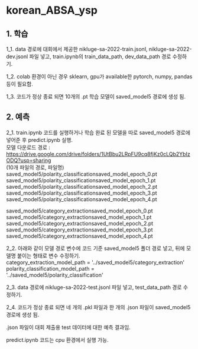 # korean_ABSA_ysp
## 1. 학습  

1_1. data 경로에 대회에서 제공한 nikluge-sa-2022-train.jsonl, nikluge-sa-2022-dev.jsonl 파일 넣고, train.ipynb의 train_data_path, dev_data_path 경로 수정하기.  

1_2. colab 환경이 아닌 경우 sklearn, gpu가 available한 pytorch, numpy, pandas 등이 필요함.  

1_3. 코드가 정상 종료 되면 10개의 .pt 학습 모델이 saved_model5 경로에 생성 됨.  

## 2. 예측  

2_1. train.ipynb 코드를 실행하거나 학습 완료 된 모델을 따로 saved_model5 경로에 넣어준 후 predict.ipynb 실행.  
모델 다운로드 경로 : https://drive.google.com/drive/folders/1UtBbu2LRpFU9cq8fjKz0cLQb2YbIzODQ?usp=sharing  
(10개 파일의 경로, 파일명)  
saved_model5/polarity_classificationsaved_model_epoch_0.pt  
saved_model5/polarity_classificationsaved_model_epoch_1.pt  
saved_model5/polarity_classificationsaved_model_epoch_2.pt  
saved_model5/polarity_classificationsaved_model_epoch_3.pt  
saved_model5/polarity_classificationsaved_model_epoch_4.pt  
  
saved_model5/category_extractionsaved_model_epoch_0.pt  
saved_model5/category_extractionsaved_model_epoch_1.pt  
saved_model5/category_extractionsaved_model_epoch_2.pt  
saved_model5/category_extractionsaved_model_epoch_3.pt  
saved_model5/category_extractionsaved_model_epoch_4.pt  

2_2. 아래와 같이 모델 경로 변수에 코드 기준 saved_model5 폴더 경로 넣고, 뒤에 모델명 붙이는 형태로 변수 수정하기.  
category_extraction_model_path = '../saved_model5/category_extraction'  
polarity_classification_model_path = '../saved_model5/polarity_classification'  

2_3. data 경로에 nikluge-sa-2022-test.jsonl 파일 넣고, test_data_path 경로 수정하기.  

2_4. 코드가 정상 종료 되면 네 개의 .pkl 파일과 한 개의 .json 파일이 saved_model5 경로에 생성 됨.  

.json 파일이 대회 제출용 test 데이터에 대한 예측 결과임.  

predict.ipynb 코드는 cpu 환경에서 실행 가능.  

